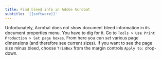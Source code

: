 ```yaml
---
title: Find bleed info in Adobe Acrobat
subtitle: '[[software]]'
---
```


Unfortunately, Acrobat does not show document bleed information in its
document properties menu. You have to dig for it. Go to `Tools > Use
Print Production > Set page boxes`. From here you can *set* various page
dimensions (and therefore see current sizes). If you want to see the
page size minus bleed, choose `TrimBox` from the margin controls `Apply
to:` drop-down.
